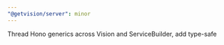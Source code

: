 ```yaml
---
"@getvision/server": minor
---
```


Thread Hono generics across Vision and ServiceBuilder, add type-safe
